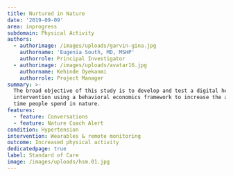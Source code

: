 ```yaml
---
title: Nurtured in Nature
date: '2019-09-09'
area: inprogress
subdomain: Physical Activity
authors:
  - authorimage: /images/uploads/garvin-gina.jpg
    authorname: 'Eugenia South, MD, MSHP'
    authorrole: Principal Investigator
  - authorimage: /images/uploads/avatar16.jpg
    authorname: Kehinde Oyekanmi
    authorrole: Project Manager
summary: >-
  The broad objective of this study is to develop and test a digital health
  intervention using a behavioral economics framework to increase the amount of
  time people spend in nature.
features:
  - feature: Conversations
  - feature: Nature Coach Alert
condition: Hypertension
intervention: Wearables & remote monitoring
outcome: Increased physical activity
dedicatedpage: true
label: Standard of Care 
image: /images/uploads/hsm.01.jpg
---
```



